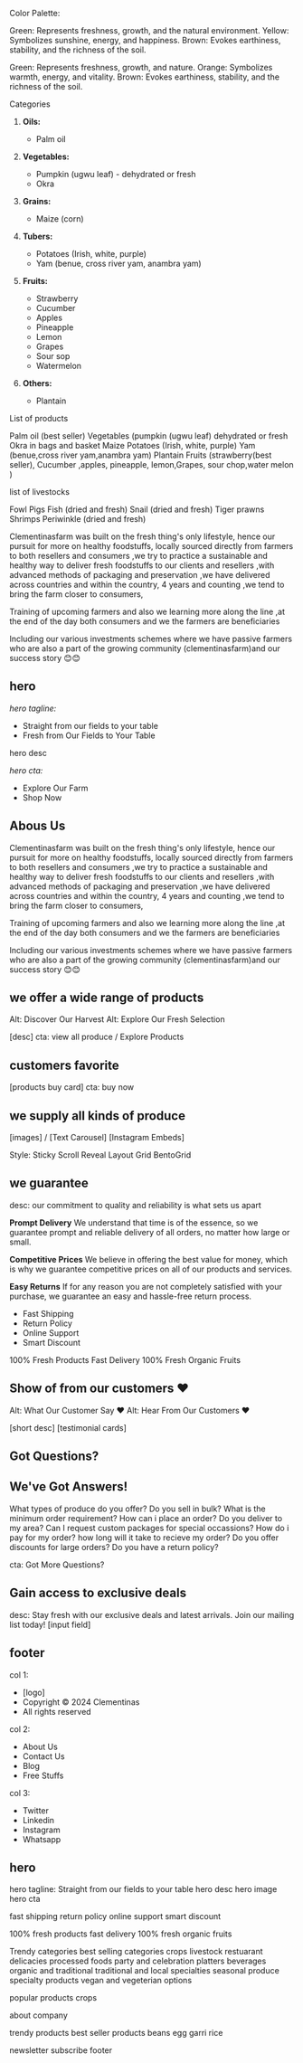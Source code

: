 Color Palette:

Green: Represents freshness, growth, and the natural environment.
Yellow: Symbolizes sunshine, energy, and happiness.
Brown: Evokes earthiness, stability, and the richness of the soil.

Green: Represents freshness, growth, and nature.
Orange: Symbolizes warmth, energy, and vitality.
Brown: Evokes earthiness, stability, and the richness of the soil.

Categories

1. **Oils:**

   - Palm oil

2. **Vegetables:**

   - Pumpkin (ugwu leaf) - dehydrated or fresh
   - Okra

3. **Grains:**

   - Maize (corn)

4. **Tubers:**

   - Potatoes (Irish, white, purple)
   - Yam (benue, cross river yam, anambra yam)

5. **Fruits:**

   - Strawberry
   - Cucumber
   - Apples
   - Pineapple
   - Lemon
   - Grapes
   - Sour sop
   - Watermelon

6. **Others:**
   - Plantain

List of products

Palm oil (best seller)
Vegetables (pumpkin (ugwu leaf) dehydrated or fresh
Okra in bags and basket
Maize
Potatoes (Irish, white, purple)
Yam (benue,cross river yam,anambra yam)
Plantain
Fruits (strawberry(best seller), Cucumber ,apples, pineapple, lemon,Grapes, sour chop,water melon )

list of livestocks

Fowl
Pigs
Fish (dried and fresh)
Snail (dried and fresh)
Tiger prawns
Shrimps
Periwinkle (dried and fresh)

Clementinasfarm was built on the fresh thing's only lifestyle, hence our pursuit for more on healthy foodstuffs, locally sourced directly from farmers to both resellers and consumers ,we try to practice a sustainable and healthy way to deliver fresh foodstuffs to our clients and resellers ,with advanced methods of packaging and preservation ,we have delivered across countries and within the country, 4 years and counting ,we tend to bring the farm closer to consumers,

Training of upcoming farmers and also we learning more along the line ,at the end of the day both consumers and we the farmers are beneficiaries

Including our various investments schemes where we have passive farmers who are also a part of the growing community (clementinasfarm)and our success story 😊😊

<!-- Landing Page Copy #1 -->

## hero

_hero tagline:_

- Straight from our fields to your table
- Fresh from Our Fields to Your Table

hero desc

_hero cta:_

- Explore Our Farm
- Shop Now

## Abous Us

Clementinasfarm was built on the fresh thing's only lifestyle, hence our pursuit for more on healthy foodstuffs, locally sourced directly from farmers to both resellers and consumers ,we try to practice a sustainable and healthy way to deliver fresh foodstuffs to our clients and resellers ,with advanced methods of packaging and preservation ,we have delivered across countries and within the country, 4 years and counting ,we tend to bring the farm closer to consumers,

Training of upcoming farmers and also we learning more along the line ,at the end of the day both consumers and we the farmers are beneficiaries

Including our various investments schemes where we have passive farmers who are also a part of the growing community (clementinasfarm)and our success story 😊😊

## we offer a wide range of products

Alt: Discover Our Harvest
Alt: Explore Our Fresh Selection

[desc]
cta: view all produce / Explore Products

## customers favorite

[products buy card]
cta: buy now

## we supply all kinds of produce

[images] / [Text Carousel]
[Instagram Embeds]

Style:
Sticky Scroll Reveal
Layout Grid
BentoGrid

## we guarantee

desc: our commitment to quality and reliability is what sets us apart

**Prompt Delivery**
We understand that time is of the essence, so we guarantee prompt and reliable delivery of all orders, no matter how large or small.

**Competitive Prices**
We believe in offering the best value for money, which is why we guarantee competitive prices on all of our products and services.

**Easy Returns**
If for any reason you are not completely satisfied with your purchase, we guarantee an easy and hassle-free return process.

- Fast Shipping
- Return Policy
- Online Support
- Smart Discount

100% Fresh Products
Fast Delivery
100% Fresh Organic Fruits

## Show of from our customers ❤️

Alt: What Our Customer Say ❤️
Alt: Hear From Our Customers ❤️

[short desc]
[testimonial cards]

## Got Questions?

## We've Got Answers!

What types of produce do you offer?
Do you sell in bulk?
What is the minimum order requirement?
How can i place an order?
Do you deliver to my area?
Can I request custom packages for special occassions?
How do i pay for my order?
how long will it take to recieve my order?
Do you offer discounts for large orders?
Do you have a return policy?

cta: Got More Questions?

## Gain access to exclusive deals

desc: Stay fresh with our exclusive deals and latest arrivals. Join our mailing list today!
[input field]

## footer

col 1:

- [logo]
- Copyright © 2024 Clementinas
- All rights reserved

col 2:

- About Us
- Contact Us
- Blog
- Free Stuffs

col 3:

- Twitter
- Linkedin
- Instagram
- Whatsapp

<!-- Landing Page Copy #2 -->

## hero

hero tagline: Straight from our fields to your table
hero desc
hero image
hero cta

fast shipping
return policy
online support
smart discount

100% fresh products
fast delivery
100% fresh organic fruits

Trendy categories
best selling categories
crops
livestock
restuarant delicacies
processed foods
party and celebration platters
beverages
organic and traditional
traditional and local specialties
seasonal produce
specialty products
vegan and vegeterian options

popular products
crops

about company

trendy products
best seller products
beans
egg
garri
rice

newsletter subscribe
footer
